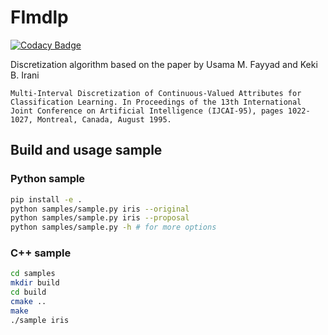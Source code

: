 # FImdlp

[![Codacy Badge](https://app.codacy.com/project/badge/Grade/8b4d784fee13401588aa8c06532a2f6d)](https://www.codacy.com/gh/Doctorado-ML/FImdlp/dashboard?utm_source=github.com&amp;utm_medium=referral&amp;utm_content=Doctorado-ML/FImdlp&amp;utm_campaign=Badge_Grade)

Discretization algorithm based on the paper by Usama M. Fayyad and Keki B. Irani 

```
Multi-Interval Discretization of Continuous-Valued Attributes for Classification Learning. In Proceedings of the 13th International Joint Conference on Artificial Intelligence (IJCAI-95), pages 1022-1027, Montreal, Canada, August 1995.
```

## Build and usage sample

### Python sample

```bash
pip install -e .
python samples/sample.py iris --original 
python samples/sample.py iris --proposal
python samples/sample.py -h # for more options
```

### C++ sample

```bash
cd samples
mkdir build
cd build
cmake ..
make
./sample iris
```
